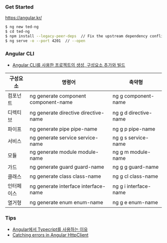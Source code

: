 ### Get Started
https://angular.kr/

```bash
$ ng new ted-ng
$ cd ted-ng
$ npm install --legacy-peer-deps  // Fix the upstream dependency conflict
$ ng serve -o --port 4201  // --open
```

### Angular CLI
- [Angular CLI를 사용한 프로젝트의 생성, 구성요소 추가와 빌드](https://poiemaweb.com/angular-cli)

| 구성요소     | 명령어                                 | 축약형                 |
|------------|--------------------------------------|-----------------------|
| 컴포넌트   | ng generate component component-name | ng g component-name   |
| 디렉티브   | ng generate directive directive-name | ng g d directive-name |
| 파이프     | ng generate pipe pipe-name           | ng g p pipe-name      |
| 서비스     | ng generate service service-name     | ng g s service-name   |
| 모듈       | ng generate module module-name       | ng g m module-name    |
| 가드       | ng generate guard guard-name         | ng g g guard-name     |
| 클래스     | ng generate class class-name         | ng g cl class-name    |
| 인터페이스 | ng generate interface interface-name | ng g i interface-name |
| 열거형     | ng generate enum enum-name           | ng g e enum-name      |

### Tips
- [Angular에서 Typecript를 사용하는 이유](https://github.com/not-for-me/til/blob/master/angular2/translations/writing_angular2_in_typescript.md)
- [Catching errors in Angular HttpClient](https://stackoverflow.com/questions/46019771/catching-errors-in-angular-httpclient)
